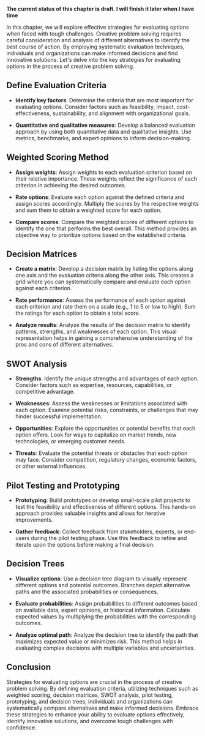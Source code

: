**The current status of this chapter is draft. I will finish it later when I have time**

In this chapter, we will explore effective strategies for evaluating options when faced with tough challenges. Creative problem solving requires careful consideration and analysis of different alternatives to identify the best course of action. By employing systematic evaluation techniques, individuals and organizations can make informed decisions and find innovative solutions. Let's delve into the key strategies for evaluating options in the process of creative problem solving.

Define Evaluation Criteria
--------------------------

* **Identify key factors**: Determine the criteria that are most important for evaluating options. Consider factors such as feasibility, impact, cost-effectiveness, sustainability, and alignment with organizational goals.

* **Quantitative and qualitative measures**: Develop a balanced evaluation approach by using both quantitative data and qualitative insights. Use metrics, benchmarks, and expert opinions to inform decision-making.

Weighted Scoring Method
-----------------------

* **Assign weights**: Assign weights to each evaluation criterion based on their relative importance. These weights reflect the significance of each criterion in achieving the desired outcomes.

* **Rate options**: Evaluate each option against the defined criteria and assign scores accordingly. Multiply the scores by the respective weights and sum them to obtain a weighted score for each option.

* **Compare scores**: Compare the weighted scores of different options to identify the one that performs the best overall. This method provides an objective way to prioritize options based on the established criteria.

Decision Matrices
-----------------

* **Create a matrix**: Develop a decision matrix by listing the options along one axis and the evaluation criteria along the other axis. This creates a grid where you can systematically compare and evaluate each option against each criterion.

* **Rate performance**: Assess the performance of each option against each criterion and rate them on a scale (e.g., 1 to 5 or low to high). Sum the ratings for each option to obtain a total score.

* **Analyze results**: Analyze the results of the decision matrix to identify patterns, strengths, and weaknesses of each option. This visual representation helps in gaining a comprehensive understanding of the pros and cons of different alternatives.

SWOT Analysis
-------------

* **Strengths**: Identify the unique strengths and advantages of each option. Consider factors such as expertise, resources, capabilities, or competitive advantage.

* **Weaknesses**: Assess the weaknesses or limitations associated with each option. Examine potential risks, constraints, or challenges that may hinder successful implementation.

* **Opportunities**: Explore the opportunities or potential benefits that each option offers. Look for ways to capitalize on market trends, new technologies, or emerging customer needs.

* **Threats**: Evaluate the potential threats or obstacles that each option may face. Consider competition, regulatory changes, economic factors, or other external influences.

Pilot Testing and Prototyping
-----------------------------

* **Prototyping**: Build prototypes or develop small-scale pilot projects to test the feasibility and effectiveness of different options. This hands-on approach provides valuable insights and allows for iterative improvements.

* **Gather feedback**: Collect feedback from stakeholders, experts, or end-users during the pilot testing phase. Use this feedback to refine and iterate upon the options before making a final decision.

Decision Trees
--------------

* **Visualize options**: Use a decision tree diagram to visually represent different options and potential outcomes. Branches depict alternative paths and the associated probabilities or consequences.

* **Evaluate probabilities**: Assign probabilities to different outcomes based on available data, expert opinions, or historical information. Calculate expected values by multiplying the probabilities with the corresponding outcomes.

* **Analyze optimal path**: Analyze the decision tree to identify the path that maximizes expected value or minimizes risk. This method helps in evaluating complex decisions with multiple variables and uncertainties.

Conclusion
----------

Strategies for evaluating options are crucial in the process of creative problem solving. By defining evaluation criteria, utilizing techniques such as weighted scoring, decision matrices, SWOT analysis, pilot testing, prototyping, and decision trees, individuals and organizations can systematically compare alternatives and make informed decisions. Embrace these strategies to enhance your ability to evaluate options effectively, identify innovative solutions, and overcome tough challenges with confidence.

